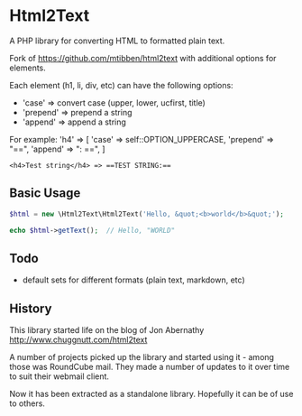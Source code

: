 # Html2Text

A PHP library for converting HTML to formatted plain text.

Fork of https://github.com/mtibben/html2text with additional options for elements.

Each element (h1, li, div, etc) can have the following options:

* 'case' => convert case (upper, lower, ucfirst, title)
* 'prepend' => prepend a string
* 'append' => append a string

For example:
'h4' => [
    'case' => self::OPTION_UPPERCASE,
    'prepend' => "==",
    'append' => ": ==",
]

```<h4>Test string</h4> => ==TEST STRING:==```

## Basic Usage
```php
$html = new \Html2Text\Html2Text('Hello, &quot;<b>world</b>&quot;');

echo $html->getText();  // Hello, "WORLD"
```

## Todo
* default sets for different formats (plain text, markdown, etc)

## History

This library started life on the blog of Jon Abernathy http://www.chuggnutt.com/html2text

A number of projects picked up the library and started using it - among those was RoundCube mail. They made a number of updates to it over time to suit their webmail client.

Now it has been extracted as a standalone library. Hopefully it can be of use to others.
